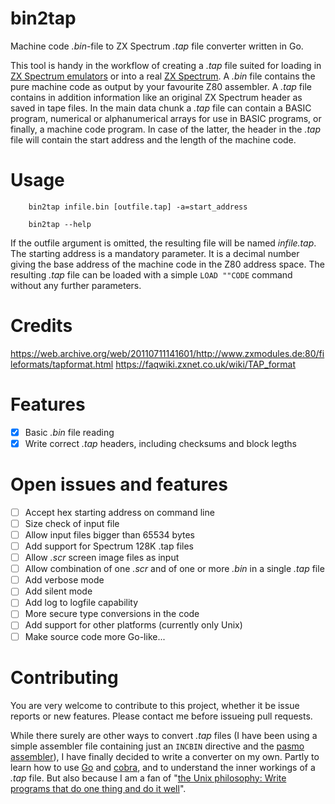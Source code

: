 # bin2tap
Machine code *.bin*-file to ZX Spectrum *.tap* file converter written in Go.

This tool is handy in the workflow of creating a *.tap* file suited for loading in [ZX Spectrum emulators](http://www.worldofspectrum.org/emulators.html) or into a real [ZX Spectrum](https://en.wikipedia.org/wiki/ZX_Spectrum). A *.bin* file contains the pure machine code as output by your favourite Z80 assembler. A *.tap* file contains in addition information like an original ZX Spectrum header as saved in tape files. In the main data chunk a *.tap* file can contain a BASIC program, numerical or alphanumerical arrays for use in BASIC programs, or finally, a machine code program. In case of the latter, the header in the *.tap* file will contain the start address and the length of the machine code.  

# Usage
```shell
	bin2tap infile.bin [outfile.tap] -a=start_address

	bin2tap --help
```

If the outfile argument is omitted, the resulting file will be named *infile.tap*. The starting address is a mandatory parameter. It is a decimal number giving the base address of the machine code in the Z80 address space. The resulting *.tap* file can be loaded with a simple `LOAD ""CODE` command without any further parameters.
# Credits
https://web.archive.org/web/20110711141601/http://www.zxmodules.de:80/fileformats/tapformat.html
https://faqwiki.zxnet.co.uk/wiki/TAP_format
# Features
- [x] Basic *.bin* file reading
- [x] Write correct *.tap* headers, including checksums and block legths
# Open issues and features
- [ ] Accept hex starting address on command line
- [ ] Size check of input file
- [ ] Allow input files bigger than 65534 bytes
- [ ] Add support for Spectrum 128K .tap files
- [ ] Allow *.scr* screen image files as input
- [ ] Allow combination of one *.scr* and of one or more *.bin* in a single *.tap* file
- [ ] Add verbose mode
- [ ] Add silent mode
- [ ] Add log to logfile capability
- [ ] More secure type conversions in the code
- [ ] Add support for other platforms (currently only Unix)
- [ ] Make source code more Go-like...
# Contributing
You are very welcome to contribute to this project, whether it be issue reports or new features.
Please contact me before issueing pull requests.

While there surely are other ways to convert *.tap* files (I have been using a simple assembler file containing just an `INCBIN` directive and the [pasmo assembler](http://pasmo.speccy.org/)), I have finally decided to write a converter on my own. Partly to learn how to use [Go](https://golang.org/) and [cobra](https://github.com/spf13/cobra), and to understand the inner workings of a *.tap* file. But also because I am a fan of "[the Unix philosophy: Write programs that do one thing and do it well](https://en.wikipedia.org/wiki/Unix_philosophy)".
